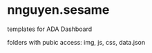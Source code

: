 nnguyen.sesame
==============

templates for ADA Dashboard

folders with pubic access: img, js, css, data.json
